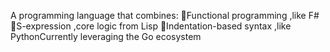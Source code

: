 A programming language that combines:
Functional programming ,like F#
S-expression ,core logic from Lisp
Indentation-based syntax ,like PythonCurrently leveraging the Go ecosystem